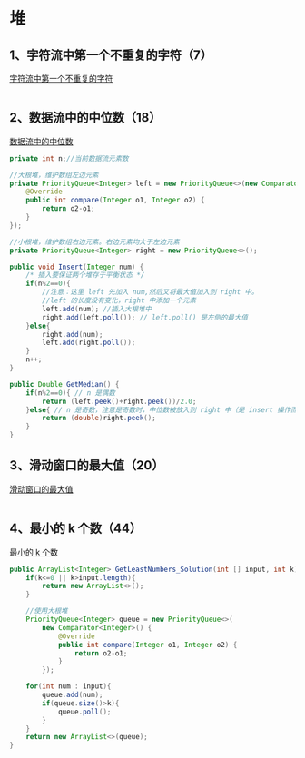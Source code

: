 # 堆

## 1、字符流中第一个不重复的字符（7）

[字符流中第一个不重复的字符](https://www.nowcoder.com/practice/00de97733b8e4f97a3fb5c680ee10720?tpId=13&tqId=11207&tPage=1&rp=1&ru=/ta/coding-interviews&qru=/ta/coding-interviews/question-ranking)

```java

```



## 2、数据流中的中位数（18）

[数据流中的中位数](https://www.nowcoder.com/practice/9be0172896bd43948f8a32fb954e1be1?tpId=13&tqId=11216&tPage=1&rp=1&ru=/ta/coding-interviews&qru=/ta/coding-interviews/question-ranking)

```java
private int n;//当前数据流元素数

//大根堆，维护数组左边元素
private PriorityQueue<Integer> left = new PriorityQueue<>(new Comparator<Integer>() {
    @Override
    public int compare(Integer o1, Integer o2) {
        return o2-o1;
    }
});

//小根堆，维护数组右边元素。右边元素均大于左边元素
private PriorityQueue<Integer> right = new PriorityQueue<>();

public void Insert(Integer num) {
    /* 插入要保证两个堆存于平衡状态 */
    if(n%2==0){
        //注意：这里 left 先加入 num,然后又将最大值加入到 right 中。
        //left 的长度没有变化，right 中添加一个元素
        left.add(num); //插入大根堆中
        right.add(left.poll()); // left.poll() 是左侧的最大值
    }else{
        right.add(num);
        left.add(right.poll());
    }
    n++;
}

public Double GetMedian() {
    if(n%2==0){ // n 是偶数
        return (left.peek()+right.peek())/2.0;
    }else{ // n 是奇数，注意是奇数时，中位数被放入到 right 中（是 insert 操作而定）
        return (double)right.peek();
    }
}
```



## 3、滑动窗口的最大值（20）

[滑动窗口的最大值](https://www.nowcoder.com/practice/1624bc35a45c42c0bc17d17fa0cba788?tpId=13&tqId=11217&tPage=1&rp=1&ru=/ta/coding-interviews&qru=/ta/coding-interviews/question-ranking)

```java

```



## 4、最小的 k 个数（44）

[最小的 k 个数](https://www.nowcoder.com/practice/6a296eb82cf844ca8539b57c23e6e9bf?tpId=13&tqId=11182&tPage=1&rp=1&ru=/ta/coding-interviews&qru=/ta/coding-interviews/question-ranking)

```java
public ArrayList<Integer> GetLeastNumbers_Solution(int [] input, int k) {
    if(k<=0 || k>input.length){
        return new ArrayList<>();
    }

    //使用大根堆
    PriorityQueue<Integer> queue = new PriorityQueue<>(
        new Comparator<Integer>() {
            @Override
            public int compare(Integer o1, Integer o2) {
                return o2-o1;
            }
        });

    for(int num : input){
        queue.add(num);
        if(queue.size()>k){
            queue.poll();
        }
    }
    return new ArrayList<>(queue);
}
```

